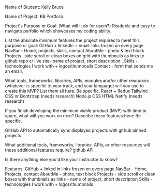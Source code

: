 Name of Student: Kelly Bruce

Name of Project: KB Portfolio

Project's Purpose or Goal: (What will it do for users?)
Readable and easy to navigate porfolio which showcases my coding ability.

List the absolute minimum features the project requires to meet this purpose or goal:
GitHub + linkedIn + email links frozen on every page
NavBar - Home, projects, skills, contact
AboutMe - photo & text block
Projects- side scroll or clean boxes on grid with thumbnails as links to github repo or live site- name of project, short description , 
Skills - technologies I work with + logos/thumbnails
Contact - form that sends me an email, 


What tools, frameworks, libraries, APIs, modules and/or other resources (whatever is specific to your track, and your language) will you use to create this MVP? List them all here. Be specific.
React + Redux
Tailwind CSS or Bootstrap (needs research)
Node.js
CSS
HTML
Netify (needs research)

If you finish developing the minimum viable product (MVP) with time to spare, what will you work on next? Describe these features here: Be specific.

GitHub API to automatically sync displayed projects with github pinned projects

What additional tools, frameworks, libraries, APIs, or other resources will these additional features require?
github API

Is there anything else you'd like your instructor to know?

Features:
GitHub + linked in links frozen on every page
NavBar - Home, Projects, contact
AboutMe - photo, text block
Projects - side scroll or clean boxes with thumbnails as links - name of project, short description
Skills - technologies I work with + logos/thumbnails


